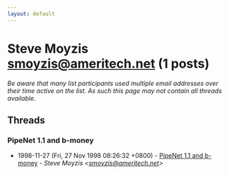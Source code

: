 ```yaml
---
layout: default
---
```


# Steve Moyzis <smoyzis@ameritech.net> (1 posts)

_Be aware that many list participants used multiple email addresses over their time active on the list. As such this page may not contain all threads available._

## Threads

### PipeNet 1.1 and b-money
+ 1998-11-27 (Fri, 27 Nov 1998 08:26:32 +0800) - [PipeNet 1.1 and b-money](/archive/1998/11/1fde7bce552860302cc4dbc183e7b247ddce73247ff5e236beeeb94847b31930) - _Steve Moyzis \<smoyzis@ameritech.net\>_

